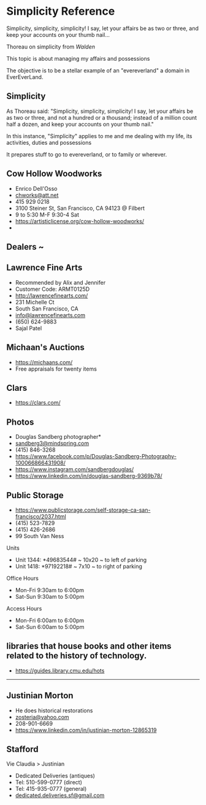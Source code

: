 # Simplicity Reference

Simplicity, simplicity, simplicity! I say, let your affairs be as
two or three, and keep your accounts on your thumb nail…

Thoreau on simplicity from _Walden_

This topic is about managing my affairs and possessions

The objective is to be a stellar example of an "evereverland" a domain in EverEverLand.

## Simplicity

As Thoreau said: "Simplicity, simplicity, simplicity! I say, let your affairs be as two or three, and not a hundred or a thousand; instead of a million count half a dozen, and keep your accounts on your thumb nail."

In this instance, "Simplicity" applies to me and me dealing with my life, its activities, duties and possessions

It prepares stuff to go to evereverland, or to family or wherever.


## Cow Hollow Woodworks

* Enrico Dell'Osso
* chworks@att.net
* 415 929 0218
* 3100 Steiner St, San Francisco, CA 94123 @ Filbert
* 9 to 5:30 M-F 9:30-4 Sat
* https://artisticlicense.org/cow-hollow-woodworks/
*

## Dealers ~

## Lawrence Fine Arts

* Recommended by Alix and Jennifer
* Customer Code: ARMT0125D
* http://lawrencefinearts.com/
* 231 Michelle Ct
* South San Francisco, CA
* info@lawrencefinearts.com
* (650) 624-9883
* Sajal Patel

## Michaan's Auctions

* https://michaans.com/
* Free appraisals for twenty items

## Clars

* https://clars.com/


## Photos

* Douglas Sandberg photographer*
* sandberg3@mindspring.com
* (415) 846-3268
* https://www.facebook.com/p/Douglas-Sandberg-Photography-100066866431908/
* https://www.instagram.com/sandbergdouglas/
* https://www.linkedin.com/in/douglas-sandberg-9369b78/


## Public Storage

* https://www.publicstorage.com/self-storage-ca-san-francisco/2037.html
* (415) 523-7829
* (415) 426-2686
* 99 South Van Ness

Units

* Unit 1344: *49683544# ~ 10x20 ~ to left of parking
* Unit 1418: *97192218# ~  7x10 ~ to right of parking


Office Hours

* Mon-Fri 9:30am to 6:00pm
* Sat-Sun 9:30am to 5:00pm

Access Hours

* Mon-Fri 6:00am to 6:00pm
* Sat-Sun 6:00am to 5:00pm



## libraries that house books and other items related to the history of technology.

* https://guides.library.cmu.edu/hots


***

## Justinian Morton

* He does historical restorations
* zosteria@yahoo.com
* 208-901-6669
* https://www.linkedin.com/in/justinian-morton-12865319


## Stafford

Vie Claudia > Justinian

* Dedicated Deliveries (antiques)
* Tel: 510-599-0777 (direct)
* Tel: 415-935-0777 (general)
* dedicated.deliveries.sf@gmail.com
